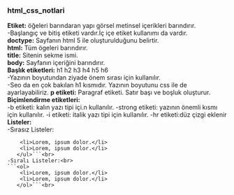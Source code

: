 ### html_css_notlari
**Etiket:** öğeleri barındaran yapı görsel metinsel içerikleri barındırır.<br>
-Başlangıç ve bitiş etiketi vardır.İç içe etiket kullanımı da vardır.<br>
**doctype:** Sayfanın html 5 ile oluşturulduğunu belirtir.<br>
**html:** Tüm ögeleri barındırır.<br>
**title:** Sitenin sekme ismi.<br>
**body:** Sayfanın içeriğini barındırır.<br>
**Başlık etiketleri:** h1 h2 h3 h4 h5 h6<br>
-Yazının boyutundan ziyade önem sırası için kullanılır. <br>
-Seo da en çok bakılan h1 kısmıdır. Yazının boyutunu css ile de ayarlayabiliriz. 
**p etiketi:** Paragraf etiketi. Satır başı ve boşluk oluşturur.
**Biçimlendirme etiketleri:**<br>
-b etiketi: kalın yazı tipi içi.n kullanılır.
-strong etiketi: yazının önemli kısmı için kullanılır.
-i etiketi: italik yazı tipi için kullanılır.
-hr etiketi:düz çizgi eklenir
**Listeler:** <br>
-Sırasız Listeler: <br>
```<ul>
    <li>Lorem, ipsum dolor.</li>
    <li>Lorem, ipsum dolor.</li>
   </ul>```<br>
-Sıralı Listeler:<br>
```<ol>
    <li>Lorem, ipsum dolor.</li>
    <li>Lorem, ipsum dolor.</li>
   </ol>```<br>
